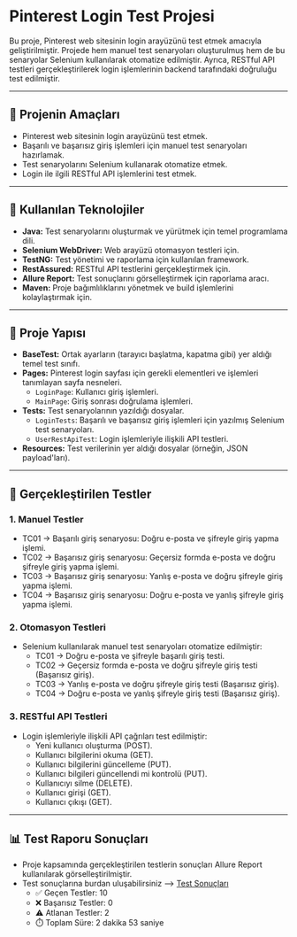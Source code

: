 # Pinterest Login Test Projesi

Bu proje, Pinterest web sitesinin login arayüzünü test etmek amacıyla geliştirilmiştir. Projede hem manuel test senaryoları oluşturulmuş hem de bu senaryolar Selenium kullanılarak otomatize edilmiştir. Ayrıca, RESTful API testleri gerçekleştirilerek login işlemlerinin backend tarafındaki doğruluğu test edilmiştir.

---

## 🚀 Projenin Amaçları
- Pinterest web sitesinin login arayüzünü test etmek.
- Başarılı ve başarısız giriş işlemleri için manuel test senaryoları hazırlamak.
- Test senaryolarını Selenium kullanarak otomatize etmek.
- Login ile ilgili RESTful API işlemlerini test etmek.

---

## 🔧 Kullanılan Teknolojiler
- **Java:** Test senaryolarını oluşturmak ve yürütmek için temel programlama dili.
- **Selenium WebDriver:** Web arayüzü otomasyon testleri için.
- **TestNG:** Test yönetimi ve raporlama için kullanılan framework.
- **RestAssured:** RESTful API testlerini gerçekleştirmek için.
- **Allure Report:** Test sonuçlarını görselleştirmek için raporlama aracı.
- **Maven:** Proje bağımlılıklarını yönetmek ve build işlemlerini kolaylaştırmak için.

---

## 📂 Proje Yapısı
- **BaseTest:** 
  Ortak ayarların (tarayıcı başlatma, kapatma gibi) yer aldığı temel test sınıfı.
- **Pages:** 
  Pinterest login sayfası için gerekli elementleri ve işlemleri tanımlayan sayfa nesneleri.
  - `LoginPage`: Kullanıcı giriş işlemleri.
  - `MainPage`: Giriş sonrası doğrulama işlemleri.
- **Tests:**
  Test senaryolarının yazıldığı dosyalar.
  - `LoginTests`: Başarılı ve başarısız giriş işlemleri için yazılmış Selenium test senaryoları.
  - `UserRestApiTest`: Login işlemleriyle ilişkili API testleri.
- **Resources:**
  Test verilerinin yer aldığı dosyalar (örneğin, JSON payload'ları).

---

## 🧪 Gerçekleştirilen Testler
### **1. Manuel Testler**
- TC01 -> Başarılı giriş senaryosu: Doğru e-posta ve şifreyle giriş yapma işlemi.
- TC02 -> Başarısız giriş senaryosu: Geçersiz formda e-posta ve doğru şifreyle giriş yapma işlemi.
- TC03 -> Başarısız giriş senaryosu: Yanlış e-posta ve doğru şifreyle giriş yapma işlemi.
- TC04 -> Başarısız giriş senaryosu: Doğru e-posta ve yanlış şifreyle giriş yapma işlemi.

### **2. Otomasyon Testleri**
- Selenium kullanılarak manuel test senaryoları otomatize edilmiştir:
  - TC01 -> Doğru e-posta ve şifreyle başarılı giriş testi.
  - TC02 -> Geçersiz formda e-posta ve doğru şifreyle giriş testi (Başarısız giriş).
  - TC03 -> Yanlış e-posta ve doğru şifreyle giriş testi (Başarısız giriş).
  - TC04 -> Doğru e-posta ve yanlış şifreyle giriş testi (Başarısız giriş).

### **3. RESTful API Testleri**
- Login işlemleriyle ilişkili API çağrıları test edilmiştir:
  - Yeni kullanıcı oluşturma (POST).
  - Kullanıcı bilgilerini okuma (GET).
  - Kullanıcı bilgilerini güncelleme (PUT).
  - Kullanıcı bilgileri güncellendi mi kontrolü (PUT).
  - Kullanıcıyı silme (DELETE).
  - Kullanıcı girişi (GET).
  - Kullanıcı çıkışı (GET).

---

## 📊 Test Raporu Sonuçları
- Proje kapsamında gerçekleştirilen testlerin sonuçları Allure Report kullanılarak görselleştirilmiştir.
- Test sonuçlarına burdan uluşabilirsiniz --> [Test Sonuçları](https://qa-pinterest-login-ui-api-rest-testing-project.vercel.app/#) 
  - ✅ Geçen Testler: 10
  - ❌ Başarısız Testler: 0
  - ⚠️ Atlanan Testler: 2
  - ⏱️ Toplam Süre: 2 dakika 53 saniye

